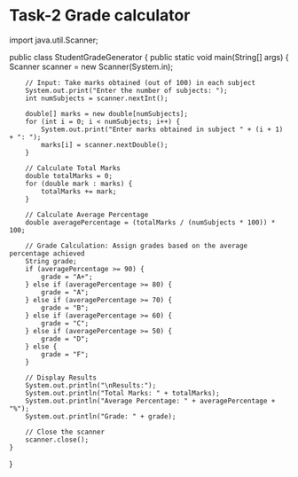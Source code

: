 # Task-2 Grade calculator
import java.util.Scanner;

public class StudentGradeGenerator {
    public static void main(String[] args) {
        Scanner scanner = new Scanner(System.in);

        // Input: Take marks obtained (out of 100) in each subject
        System.out.print("Enter the number of subjects: ");
        int numSubjects = scanner.nextInt();

        double[] marks = new double[numSubjects];
        for (int i = 0; i < numSubjects; i++) {
            System.out.print("Enter marks obtained in subject " + (i + 1) + ": ");
            marks[i] = scanner.nextDouble();
        }

        // Calculate Total Marks
        double totalMarks = 0;
        for (double mark : marks) {
            totalMarks += mark;
        }

        // Calculate Average Percentage
        double averagePercentage = (totalMarks / (numSubjects * 100)) * 100;

        // Grade Calculation: Assign grades based on the average percentage achieved
        String grade;
        if (averagePercentage >= 90) {
            grade = "A+";
        } else if (averagePercentage >= 80) {
            grade = "A";
        } else if (averagePercentage >= 70) {
            grade = "B";
        } else if (averagePercentage >= 60) {
            grade = "C";
        } else if (averagePercentage >= 50) {
            grade = "D";
        } else {
            grade = "F";
        }

        // Display Results
        System.out.println("\nResults:");
        System.out.println("Total Marks: " + totalMarks);
        System.out.println("Average Percentage: " + averagePercentage + "%");
        System.out.println("Grade: " + grade);

        // Close the scanner
        scanner.close();
    }
}
